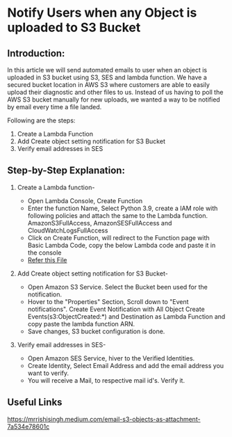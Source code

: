 # Notify Users when any Object is uploaded to S3 Bucket

## Introduction:

In this article we will send automated emails to user when an object is uploaded in S3 bucket using S3, SES and lambda function.
We have a secured bucket location in AWS S3 where customers are able to easily upload their diagnostic and other files to us. 
Instead of us having to poll the AWS S3 bucket manually for new uploads, we wanted a way to be notified by email every time a file landed.

Following are the steps:
1. Create a Lambda Function
2. Add Create object setting notification for S3 Bucket
3. Verify email addresses in SES

## Step-by-Step Explanation:

1. Create a Lambda function-
      * Open Lambda Console, Create Function
      * Enter the function Name, Select Python 3.9, create a IAM role with following policies and attach the same to the Lambda function.         AmazonS3FullAccess, AmazonSESFullAccess and CloudWatchLogsFullAccess
      * Click on Create Function, will redirect to the Function page with Basic Lambda Code, copy the below Lambda code and paste it in the console
      * [Refer this File](https://github.com/KAJOLMEHTAA/S3_Notification/blob/main/s3_notification.py)
      
2. Add Create object setting notification for S3 Bucket-
      * Open Amazon S3 Service. Select the Bucket been used for the notification.
      * Hover to the "Properties" Section, Scroll down to "Event notifications". Create Event Notification with All Object Create Events(s3:ObjectCreated:*) and Destination as Lambda Function and copy paste the lambda function ARN.
      * Save changes, S3 bucket configuration is done.
      
3. Verify email addresses in SES-
      * Open Amazon SES Service, hiver to the Verified Identities.
      * Create Identity, Select Email Address and add the email address you want to verify.
      * You will receive a Mail, to respective mail id's. Verify it.
  
## Useful Links
https://mrrishisingh.medium.com/email-s3-objects-as-attachment-7a534e78601c 
